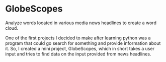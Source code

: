 # GlobeScopes
Analyze words located in various media news headlines to create a word cloud.

One of the first projects I decided to make after learning python was a program that could go search for something and provide information about it. So, I created a mini project, GlobeScopes, which in short takes a user input and tries to find data on the input provided from news headlines.